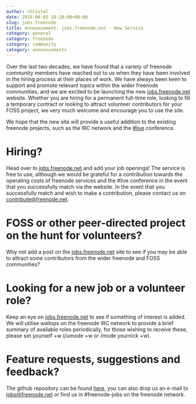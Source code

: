 ```yaml
---
author: christel
date: 2018-06-02 18:28:00+00:00
slug: jobs-freenode
title: Announcement: jobs.freenode.net - New Service
category: general
category: freenode
category: community
category: announcements
---
```

Over the last two decades, we have found that a variety of freenode community members have reached out to us when they have been involved in the hiring process at their places of work. We have always been keen to support and promote relevant topics within the wider freenode communities, and we are excited to be launching the new [jobs.freenode.net](https://jobs.freenode.net) website. Whether you are hiring for a permanent full-time role, looking to fill a temporary contract or looking to attract volunteer contributors for your FOSS project, we very much welcome and encourage you to use the site.

We hope that the new site will provide a useful addition to the existing freenode projects, such as the IRC network and the [#live](https://freenode.live) conference. 

# Hiring?
Head over to [jobs.freenode.net](https://jobs.freenode.net) and add your job openings! The service is free to use, although we would be grateful for a contribution towards the operating costs of freenode services and the #live conference in the event that you successfully match via the website. In the event that you successfully match and wish to make a contribution, please contact us on contribute@freenode.net.

# FOSS or other peer-directed project on the hunt for volunteers?
Why not add a post on the [jobs.freenode.net](https://jobs.freenode.net) site to see if you may be able to attract some contributors from the wider freenode and FOSS communities?

# Looking for a new job or a volunteer role? 
Keep an eye on [jobs.freenode.net](https://jobs.freenode.net) to see if something of interest is added. We will utilise wallops on the freenode IRC network to provide a brief summary of available roles periodically, for those wishing to receive these, please set yourself +w (/umode +w or /mode yournick +w). 

# Feature requests, suggestions and feedback?
The github repository can be found [here](https://github.com/freenode/freenodejobs), you can also drop us an e-mail to jobs@freenode.net or find us in #freenode-jobs on the freenode network.
